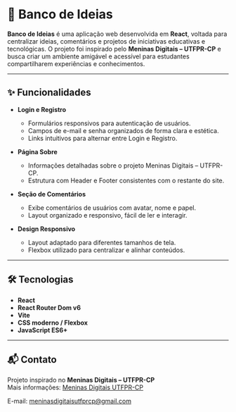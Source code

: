 # 🌟 Banco de Ideias

**Banco de Ideias** é uma aplicação web desenvolvida em **React**, voltada para centralizar ideias, comentários e projetos de iniciativas educativas e tecnológicas. O projeto foi inspirado pelo **Meninas Digitais – UTFPR-CP** e busca criar um ambiente amigável e acessível para estudantes compartilharem experiências e conhecimentos.

---

## ✨ Funcionalidades

- **Login e Registro**  
  - Formulários responsivos para autenticação de usuários.  
  - Campos de e-mail e senha organizados de forma clara e estética.  
  - Links intuitivos para alternar entre Login e Registro.  

- **Página Sobre**  
  - Informações detalhadas sobre o projeto Meninas Digitais – UTFPR-CP.  
  - Estrutura com Header e Footer consistentes com o restante do site.  

- **Seção de Comentários**  
  - Exibe comentários de usuários com avatar, nome e papel.  
  - Layout organizado e responsivo, fácil de ler e interagir.  

- **Design Responsivo**  
  - Layout adaptado para diferentes tamanhos de tela.  
  - Flexbox utilizado para centralizar e alinhar conteúdos.  

---

## 🛠 Tecnologias

- **React**  
- **React Router Dom v6**  
- **Vite**  
- **CSS moderno / Flexbox**  
- **JavaScript ES6+**

---
## 📬 Contato

Projeto inspirado no **Meninas Digitais – UTFPR-CP**  
Mais informações: [Meninas Digitais UTFPR-CP](https://meninas.sbc.org.br/projetos-parceiros/meninas-digitais-utfpr-cp)  

E-mail: [meninasdigitaisutfprcp@gmail.com](mailto:meninasdigitaisutfprcp@gmail.com)

